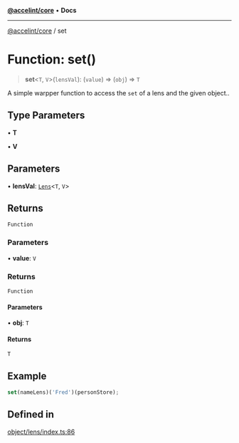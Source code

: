 [**@accelint/core**](../README.md) • **Docs**

***

[@accelint/core](../README.md) / set

# Function: set()

> **set**\<`T`, `V`\>(`lensVal`): (`value`) => (`obj`) => `T`

A simple warpper function to access the `set` of a lens and the given object..

## Type Parameters

• **T**

• **V**

## Parameters

• **lensVal**: [`Lens`](../type-aliases/Lens.md)\<`T`, `V`\>

## Returns

`Function`

### Parameters

• **value**: `V`

### Returns

`Function`

#### Parameters

• **obj**: `T`

#### Returns

`T`

## Example

```ts
set(nameLens)('Fred')(personStore);
```

## Defined in

[object/lens/index.ts:86](https://github.com/gohypergiant/standard-toolkit/blob/87ae5060c82d212b75a10cafb0030b08916e90f1/packages/core/src/object/lens/index.ts#L86)
